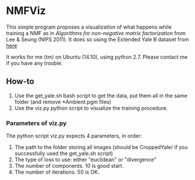 NMFViz
======

This simple program proposes a visualization of what happens while training a NMF as in *Algorithms for non-negative matrix factorization* from Lee & Seung (NIPS 2011).
It does so using the Extended Yale B dataset from [here](http://vision.ucsd.edu/~leekc/ExtYaleDatabase/ExtYaleB.html)

It works for me (tm) on Ubuntu (14.10), using python 2.7.
Please contact me if you have any trouble.

How-to
------

1. Use the get_yale.sh bash script to get the data, put them all in the same folder (and remove *Ambient.pgm files)
2. Use the viz.py python script to visualize the training procedure.

### Parameters of viz.py
The python script viz.py expects 4 parameters, in order:
1. The path to the folder storing all images (should be CroppedYale/ if you successfully used the get_yale.sh script)
2. The type of loss to use: either "euclidean" or "divergence" 
3. The number of components. 10 is good start.
4. The number of iterations. 50 is OK.


